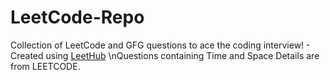 # LeetCode-Repo
Collection of LeetCode and GFG questions to ace the coding interview! - Created using [LeetHub](https://github.com/QasimWani/LeetHub)
\nQuestions containing Time and Space Details are from LEETCODE.

